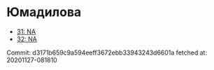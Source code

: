 # Юмадилова
- [31: NA](31.md)
- [32: NA](32.md)

Commit: d3171b659c9a594eeff3672ebb33943243d6601a
 fetched at: 20201127-081810
